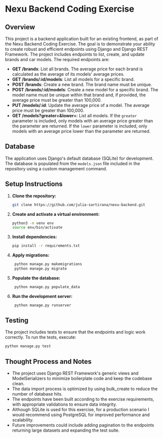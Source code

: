 # Nexu Backend Coding Exercise

## Overview

This project is a backend application built for an existing frontend, as part of the Nexu Backend Coding Exercise. The goal is to demonstrate your ability to create robust and efficient endpoints using Django and Django REST Framework. The project includes endpoints to list, create, and update brands and car models.
The required endpoints are:

- **GET /brands**: List all brands. The average price for each brand is calculated as the average of its models' average prices.
- **GET /brands/:id/models**: List all models for a specific brand.
- **POST /brands**: Create a new brand. The brand name must be unique.
- **POST /brands/:id/models**: Create a new model for a specific brand. The model name must be unique within that brand and, if provided, the average price must be greater than 100,000.
- **PUT /models/:id**: Update the average price of a model. The average price must be greater than 100,000.
- **GET /models?greater=&lower=**: List all models. If the `greater` parameter is included, only models with an average price greater than the parameter are returned. If the `lower` parameter is included, only models with an average price lower than the parameter are returned.

## Database

The application uses Django's default database (SQLite) for development. The database is populated from the `models.json` file included in the repository using a custom management command.

## Setup Instructions

1. **Clone the repository:**
   ```bash
   git clone https://github.com/julia-sartirana/nexu-backend.git
   ```
2. **Create and activate a virtual environment:**
   ```bash
   python3 -m venv env
   source env/bin/activate
   ```
3. **Install dependencies:**
   ```bash
   pip install -r requirements.txt
   ```
4. **Apply migrations:**
   ```bash
    python manage.py makemigrations
    python manage.py migrate
   ```
5. **Populate the database:**
   ```bash
    python manage.py populate_data
   ```
6. **Run the development server:**
   ```bash
    python manage.py runserver
   ```

## Testing

The project includes tests to ensure that the endpoints and logic work correctly. To run the tests, execute:

```bash
python manage.py test
```

## Thought Process and Notes
* The project uses Django REST Framework's generic views and ModelSerializers to minimize boilerplate code and keep the codebase clean.
* The data import process is optimized by using bulk_create to reduce the number of database hits.
* The endpoints have been built according to the exercise requirements, with appropriate validations to ensure data integrity.
* Although SQLite is used for this exercise, for a production scenario I would recommend using PostgreSQL for improved performance and scalability.
* Future improvements could include adding pagination to the endpoints returning large datasets and expanding the test suite.